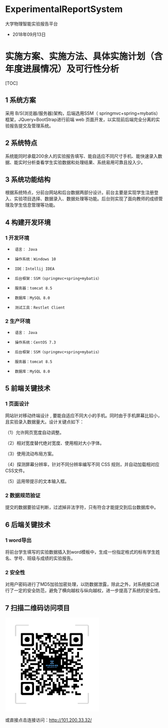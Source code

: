 # ExperimentalReportSystem

大学物理智能实验报告平台

* 2018年09月13日
# 实施方案、实施方法、具体实施计划（含年度进展情况）及可行性分析

[TOC]



## 1 系统方案

采用 B/S(浏览器/服务器)架构，后端选用SSM（ springmvc+spring+mybatis）框架，JQuery+BootStrap进行前端 web 页面开发，以实现前后端完全分离的实验报告提交及管理系统。

## 2 系统特点

系统能同时承载200余人的实验报告填写、能自适应不同尺寸手机、能快速录入数据、能实时分析查看学生实验数据和处理结果、系统易用可靠且投入少。

## 3 系统功能结构

根据系统特点，分前台网站和后台数据两部分设计。前台主要是实现学生注册登入、实验项目选择、数据录入、数据处理等功能。后台则实现了面向教师的成绩管理及学生信息管理等功能。

## 4 构建开发环境

### 1 开发环境

-      语言： Java

-      操作系统：Windows 10

-      IDE：Intellij IDEA

-      后台框架：SSM（springmvc+spring+mybatis）

-      服务器：tomcat 8.5

-      数据库：MySQL 8.0

-      测试工具：Restlet Client

### 2 生产环境

-      语言： Java

-      操作系统：CentOS 7.3

-      后台框架：SSM（springmvc+spring+mybatis）

-      服务器：tomcat 8.5

-      数据库：MySQL 8.0

## 5  前端关键技术

### 1 页面设计

网站针对移动终端设计 , 要能自适应不同大小的手机。同时由于手机屏幕比较小，且实验录入数据量大。设计关键点如下：

（1）允许网页宽度自动调整。

（2）相对宽度替代绝对宽度、使用相对大小字体。

（3）使用流动布局方案。

（4）探测屏幕分辨率，针对不同分辨率编写不同 CSS 规则，并自动加载相对应 CSS文件。

（5）运用带提示的文本输入框。

### 2 数据规范验证

提交的数据要验证判断，过滤掉非法字符，只有符合才能提交到后台数据库中。

 

## 6  后端关键技术

### 1 word导出

将前台学生填写的实验数据插入到word模板中，生成一份指定格式的标有学生姓名、学号、班级与成绩的实验报告。

### 2 安全性

对用户密码进行了MD5加验加密处理，以防数据泄露，除此之外，对系统接口进行了一定的安全防范，避免了横向越权与纵向越权，进一步提高了系统的安全性。

 

## 7 扫描二维码访问项目

 

![](.README_images/loginImage.png)

或直接点击连接访问：http://101.200.33.32/
